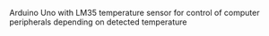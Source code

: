 Arduino Uno with LM35 temperature sensor for control of computer peripherals depending on detected temperature
